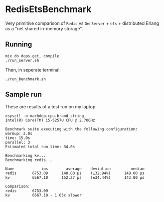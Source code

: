 # RedisEtsBenchmark

Very primitive comparison of `Redis` vs `GenServer` + `ets` + distributed Erlang
as a "net shared in-memory storage".

## Running

```
mix do deps.get, compile
./run_server.sh
```

Then, in seperate terminal:

```
./run_benchmark.sh
```

## Sample run

These are results of a test run on my laptop.

```
>sysctl -n machdep.cpu.brand_string
Intel(R) Core(TM) i5-5257U CPU @ 2.70GHz

```


```
Benchmark suite executing with the following configuration:
warmup: 2.0s
time: 15.0s
parallel: 3
Estimated total run time: 34.0s

Benchmarking kv...
Benchmarking redis...

Name            ips        average    deviation         median
redis       6753.09      148.08 μs    (±32.94%)      149.00 μs
kv          6567.10      152.27 μs    (±34.44%)      143.00 μs

Comparison:
redis       6753.09
kv          6567.10 - 1.03x slower
```
